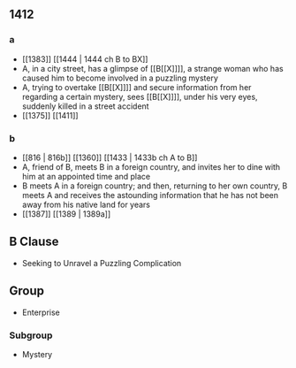 ## 1412
### a
- [[1383]] [[1444 | 1444 ch B to BX]] 
- A, in a city street, has a glimpse of [[B[[X]]]], a strange woman who has caused him to become involved in a puzzling mystery
- A, trying to overtake [[B[[X]]]] and secure information from her regarding a certain mystery, sees [[B[[X]]]], under his very eyes, suddenly killed in a street accident
- [[1375]] [[1411]] 

### b
- [[816 | 816b]] [[1360]] [[1433 | 1433b ch A to B]] 
- A, friend of B, meets B in a foreign country, and invites her to dine with him at an appointed time and place
- B meets A in a foreign country; and then, returning to her own country, B meets A and receives the astounding information that he has not been away from his native land for years
- [[1387]] [[1389 | 1389a]] 

## B Clause
- Seeking to Unravel a Puzzling Complication

## Group
- Enterprise

### Subgroup
- Mystery


